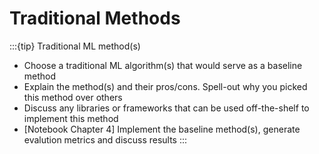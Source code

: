 # Traditional Methods

:::{tip} Traditional ML method(s)
  - Choose a traditional ML algorithm(s) that would serve as a baseline method
  - Explain the method(s) and their pros/cons. Spell-out why you picked this method over others
  - Discuss any libraries or frameworks that can be used off-the-shelf to implement this method
  - [Notebook Chapter 4] Implement the baseline method(s), generate evalution metrics and discuss results
:::



